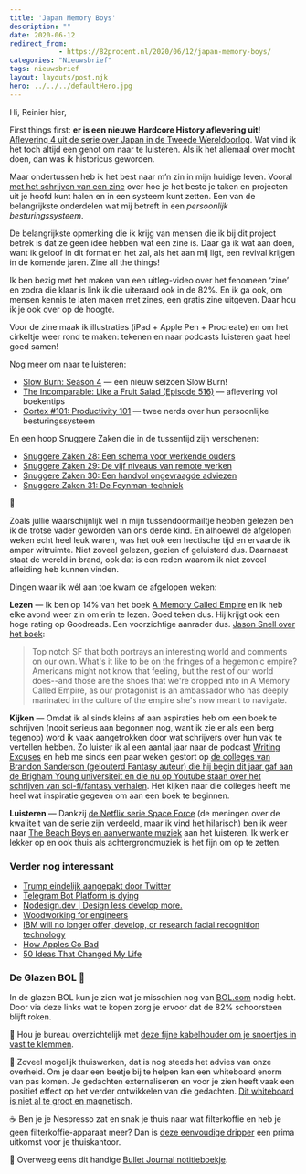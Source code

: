 ```yaml
---
title: 'Japan Memory Boys'
description: ""
date: 2020-06-12
redirect_from: 
            - https://82procent.nl/2020/06/12/japan-memory-boys/
categories: "Nieuwsbrief"
tags: nieuwsbrief	
layout: layouts/post.njk
hero: ../../../defaultHero.jpg
---
```

<!-- wp:paragraph -->

Hi, Reinier hier,

<!-- /wp:paragraph -->

<!-- wp:paragraph -->

First things first: **er is een nieuwe Hardcore History aflevering uit!** [Aflevering 4 uit de serie over Japan in de Tweede Wereldoorlog](https://www.dancarlin.com/product/hardcore-history-65-supernova-in-the-east-iv/). Wat vind ik het toch altijd een genot om naar te luisteren. Als ik het allemaal over mocht doen, dan was ik historicus geworden.

<!-- /wp:paragraph -->

<!-- wp:paragraph -->

Maar ondertussen heb ik het best naar m’n zin in mijn huidige leven. Vooral [met het schrijven van een zine](https://mindermaarbeter.nl/zines/) over hoe je het beste je taken en projecten uit je hoofd kunt halen en in een systeem kunt zetten. Een van de belangrijkste onderdelen wat mij betreft in een _persoonlijk besturingssysteem_.

<!-- /wp:paragraph -->

<!-- wp:paragraph -->

De belangrijkste opmerking die ik krijg van mensen die ik bij dit project betrek is dat ze geen idee hebben wat een zine is. Daar ga ik wat aan doen, want ik geloof in dit format en het zal, als het aan mij ligt, een revival krijgen in de komende jaren. Zine all the things!

<!-- /wp:paragraph -->

<!-- wp:paragraph -->

Ik ben bezig met het maken van een uitleg-video over het fenomeen ‘zine’ en zodra die klaar is link ik die uiteraard ook in de 82%. En ik ga ook, om mensen kennis te laten maken met zines, een gratis zine uitgeven. Daar hou ik je ook over op de hoogte.

<!-- /wp:paragraph -->

<!-- wp:paragraph -->

Voor de zine maak ik illustraties (iPad + Apple Pen + Procreate) en om het cirkeltje weer rond te maken: tekenen en naar podcasts luisteren gaat heel goed samen!

<!-- /wp:paragraph -->

<!-- wp:paragraph -->

Nog meer om naar te luisteren:

<!-- /wp:paragraph -->

<!-- wp:list -->

- [Slow Burn: Season 4](https://slate.com/podcasts/slow-burn/s4/david-duke) — een nieuw seizoen Slow Burn!
- [The Incomparable: Like a Fruit Salad (Episode 516)](https://www.theincomparable.com/theincomparable/516/) — aflevering vol boekentips
- [Cortex #101: Productivity 101](https://www.relay.fm/cortex/101) — twee nerds over hun persoonlijke besturingssysteem

<!-- /wp:list -->

<!-- wp:paragraph -->

En een hoop Snuggere Zaken die in de tussentijd zijn verschenen:

<!-- /wp:paragraph -->

<!-- wp:list -->

- [Snuggere Zaken 28: Een schema voor werkende ouders](https://www.snuggerezaken.nl/28)
- [Snuggere Zaken 29: De vijf niveaus van remote werken](https://www.snuggerezaken.nl/29)
- [Snuggere Zaken 30: Een handvol ongevraagde adviezen](https://www.snuggerezaken.nl/30)
- [Snuggere Zaken 31: De Feynman-techniek](https://www.snuggerezaken.nl/31)

<!-- /wp:list -->

<!-- wp:paragraph -->

👶

<!-- /wp:paragraph -->

<!-- wp:paragraph -->

Zoals jullie waarschijnlijk wel in mijn tussendoormailtje hebben gelezen ben ik de trotse vader geworden van ons derde kind. En alhoewel de afgelopen weken echt heel leuk waren, was het ook een hectische tijd en ervaarde ik amper witruimte. Niet zoveel gelezen, gezien of geluisterd dus. Daarnaast staat de wereld in brand, ook dat is een reden waarom ik niet zoveel afleiding heb kunnen vinden.

<!-- /wp:paragraph -->

<!-- wp:paragraph -->

Dingen waar ik wél aan toe kwam de afgelopen weken:

<!-- /wp:paragraph -->

<!-- wp:paragraph -->

**Lezen** — Ik ben op 14% van het boek [A Memory Called Empire](https://www.goodreads.com/book/show/37794149-a-memory-called-empire) en ik heb elke avond weer zin om erin te lezen. Goed teken dus. Hij krijgt ook een hoge rating op Goodreads. Een voorzichtige aanrader dus. [Jason Snell over het boek](https://www.goodreads.com/review/show/3149111951?book_show_action=false):

<!-- /wp:paragraph -->

<!-- wp:quote -->

> Top notch SF that both portrays an interesting world and comments on our own. What's it like to be on the fringes of a hegemonic empire? Americans might not know that feeling, but the rest of our world does--and those are the shoes that we're dropped into in A Memory Called Empire, as our protagonist is an ambassador who has deeply marinated in the culture of the empire she's now meant to navigate.

<!-- /wp:quote -->

<!-- wp:paragraph -->

**Kijken** — Omdat ik al sinds kleins af aan aspiraties heb om een boek te schrijven (nooit serieus aan begonnen nog, want ik zie er als een berg tegenop) word ik vaak aangetrokken door wat schrijvers over hun vak te vertellen hebben. Zo luister ik al een aantal jaar naar de podcast [Writing Excuses](https://writingexcuses.com) en heb me sinds een paar weken gestort op [de colleges van Brandon Sanderson (gelouterd Fantasy auteur) die hij begin dit jaar gaf aan de Brigham Young universiteit en die nu op Youtube staan over het schrijven van sci-fi/fantasy verhalen](https://www.youtube.com/playlist?list=PLSH_xM-KC3Zv-79sVZTTj-YA6IAqh8qeQ). Het kijken naar die colleges heeft me heel wat inspiratie gegeven om aan een boek te beginnen.

<!-- /wp:paragraph -->

<!-- wp:paragraph -->

**Luisteren** — Dankzij [de Netflix serie Space Force](https://www.netflix.com/nl-en/title/81021929) (de meningen over de kwaliteit van de serie zijn verdeeld, maar ik vind het hilarisch) ben ik weer naar [The Beach Boys en aanverwante muziek](https://open.spotify.com/playlist/37i9dQZF1E8OOuZlDy2ecJ?si=CIue_rnjTf2Zf-kX_2Kscg) aan het luisteren. Ik werk er lekker op en ook thuis als achtergrondmuziek is het fijn om op te zetten.

<!-- /wp:paragraph -->

<!-- wp:heading {"level":3} -->

### Verder nog interessant

<!-- /wp:heading -->

<!-- wp:list -->

- [Trump eindelijk aangepakt door Twitter](https://reinierladan.nl/2020/05/29/trump-en-twitter)
- [Telegram Bot Platform is dying](https://medium.com/@thedanpetrov/telegram-bot-platform-is-dying-36807d7f5b03)
- [Nodesign.dev | Design less develop more.](https://nodesign.dev/)
- [Woodworking for engineers](https://woodgears.ca/)
- [IBM will no longer offer, develop, or research facial recognition technology](https://www.theverge.com/2020/6/8/21284683/ibm-no-longer-general-purpose-facial-recognition-analysis-software)
- [How Apples Go Bad](https://www.newyorker.com/culture/annals-of-gastronomy/how-apples-go-bad)
- [50 Ideas That Changed My Life](https://www.perell.com/blog/50-ideas-that-changed-my-life)

<!-- /wp:list -->

<!-- wp:heading {"level":3} -->

### De Glazen BOL 🔮

<!-- /wp:heading -->

<!-- wp:paragraph -->

In de glazen BOL kun je zien wat je misschien nog van [BOL.com](https://partner.bol.com/click/click?p=2&t=url&s=1066120&f=TXL&url=https%3A%2F%2Fwww.bol.com%2Fnl%2F&name=de%20winkel%20van%20ons%20allemaal) nodig hebt. Door via deze links wat te kopen zorg je ervoor dat de 82% schoorsteen blijft roken.

<!-- /wp:paragraph -->

<!-- wp:paragraph -->

🔌 Hou je bureau overzichtelijk met [deze fijne kabelhouder om je snoertjes in vast te klemmen](https://mindermaarbeter.nl/to/kabelhouder/).

<!-- /wp:paragraph -->

<!-- wp:paragraph -->

🧠 Zoveel mogelijk thuiswerken, dat is nog steeds het advies van onze overheid. Om je daar een beetje bij te helpen kan een whiteboard enorm van pas komen. Je gedachten externaliseren en voor je zien heeft vaak een positief effect op het verder ontwikkelen van die gedachten. [Dit whiteboard is niet al te groot en magnetisch](https://partner.bol.com/click/click?p=2&t=url&s=1066118&f=TXL&url=https%3A%2F%2Fwww.bol.com%2Fnl%2Fp%2Fdesq-magnetisch-whiteboard-40-x-60-cm%2F9200000055655788%2F&name=Desq%20magnetisch%20whiteboard%20-%2040%20x%2060%20cm).

<!-- /wp:paragraph -->

<!-- wp:paragraph -->

☕ Ben je je Nespresso zat en snak je thuis naar wat filterkoffie en heb je geen filterkoffie-apparaat meer? Dan is [deze eenvoudige dripper](https://partner.bol.com/click/click?p=2&t=url&s=1066118&f=TXL&url=https%3A%2F%2Fwww.bol.com%2Fnl%2Fp%2Fhario-dripper-v60-02-kunststof-transparant%2F9200000058790620%2F&name=Hario%20Dripper%20V60-02%20Kunststof%20-%20Transparant) een prima uitkomst voor je thuiskantoor.

<!-- /wp:paragraph -->

<!-- wp:paragraph -->

📔 Overweeg eens dit handige [Bullet Journal notitieboekje](https://mindermaarbeter.nl/to/bulletjournal-notitieboek/).

<!-- /wp:paragraph -->

<!-- wp:block {"ref":214} /-->
